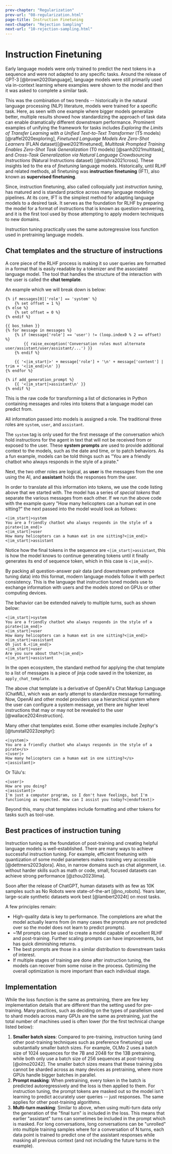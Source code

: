 ```yaml
---
prev-chapter: "Regularization"
prev-url: "08-regularization.html"
page-title: Instruction Finetuning
next-chapter: "Rejection Sampling"
next-url: "10-rejection-sampling.html"
---
```


# Instruction Finetuning

Early language models were only trained to predict the next tokens in a sequence and were not adapted to any specific tasks.
Around the release of GPT-3 [@brown2020language], language models were still primarily used via in-context learning where examples were shown to the model and then it was asked to complete a similar task.

This was the combination of two trends -- historically in the natural language processing (NLP) literature, models were trained for a specific task.
Here, as seen with one example where bigger models generalize better, multiple results showed how standardizing the approach of task data can enable dramatically different downstream performance.
Prominent examples of unifying the framework for tasks includes *Exploring the Limits of Transfer Learning with a Unified Text-to-Text Transformer* (T5 models) [@raffel2020exploring], *Finetuned Language Models Are Zero-Shot Learners*  (FLAN dataset)[@wei2021finetuned], *Multitask Prompted Training Enables Zero-Shot Task Generalization* (T0 models) [@sanh2021multitask], and *Cross-Task Generalization via Natural Language Crowdsourcing Instructions* (Natural Instructions dataset) [@mishra2021cross].
These insights led to the era of *finetuning* language models. 
Historically, until RLHF and related methods, all finetuning was **instruction finetuning** (IFT), also known as **supervised finetuning**.

Since, instruction finetuning, also called colloquially just *instruction tuning*, has matured and is standard practice across many language modeling pipelines.
At its core, IFT is the simplest method for adapting language models to a desired task.
It serves as the foundation for RLHF by preparing the model for a format of instructions that is known as question-answering, and it is the first tool used by those attempting to apply modern techniques to new domains.

Instruction tuning practically uses the same autoregressive loss function used in pretraining language models.

## Chat templates and the structure of instructions

A core piece of the RLHF process is making it so user queries are formatted in a format that is easily readable by a tokenizer and the associated language model.
The tool that handles the structure of the interaction with the user is called the **chat template**. 

An example which we will break down is below:

```jinja
{% if messages[0]['role'] == 'system' %}
    {% set offset = 1 %}
{% else %}
    {% set offset = 0 %}
{% endif %}

{{ bos_token }}
{% for message in messages %}
    {% if (message['role'] == 'user') != (loop.index0 % 2 == offset) %}
        {{ raise_exception('Conversation roles must alternate user/assistant/user/assistant/...') }}
    {% endif %}

    {{ '<|im_start|>' + message['role'] + '\n' + message['content'] | trim + '<|im_end|>\n' }}
{% endfor %}

{% if add_generation_prompt %}
    {{ '<|im_start|>assistant\n' }}
{% endif %}
```
This is the raw code for transforming a list of dictionaries in Python containing messages and roles into tokens that a language model can predict from.

All information passed into models is assigned a role.
The traditional three roles are `system`, `user`, and `assistant`.

The `system` tag is only used for the first message of the conversation which hold instructions for the agent in text that will not be received from or exposed to the user.
These **system prompts** are used to provide additional context to the models, such as the date and time, or to patch behaviors.
As a fun example, models can be told things such as "You are a friendly chatbot who always responds in the style of a pirate."

Next, the two other roles are logical, as **user** is the messages from the one using the AI, and **assistant** holds the responses from the user.

In order to translate all this information into tokens, we use the code listing above that we started with.
The model has a series of *special tokens* that separate the various messages from each other.
If we run the above code with the example query "How many helicopters can a human eat in one sitting?" the next passed into the model would look as follows:

```
<|im_start|>system
You are a friendly chatbot who always responds in the style of a pirate<|im_end|>
<|im_start|>user
How many helicopters can a human eat in one sitting?<|im_end|>
<|im_start|>assistant
```

Notice how the final tokens in the sequence are `<|im_start|>assistant`, this is how the model knows to continue generating tokens until it finally generates its end of sequence token, which in this case is `<|im_end|>`.

By packing all question-answer pair data (and downstream preference tuning data) into this format, modern language models follow it with perfect consistency. This is the language that instruction tuned models use to exchange information with users and the models stored on GPUs or other computing devices.

The behavior can be extended naively to multiple turns, such as shown below:

```
<|im_start|>system
You are a friendly chatbot who always responds in the style of a pirate<|im_end|>
<|im_start|>user
How many helicopters can a human eat in one sitting?<|im_end|>
<|im_start|>assistant
Oh just 6.<|im_end|>
<|im_start|>user
Are you sure about that?<|im_end|>
<|im_start|>assistant
```

In the open ecosystem, the standard method for applying the chat template to a list of messages is a piece of jinja code saved in the tokenizer, as `apply_chat_template`.

The above chat template is a derivative of OpenAI's Chat Markup Language (ChatML), which was an early attempt to standardize message formatting.
Now, OpenAI and other model providers use a hierarchical system where the user can configure a system message, yet there are higher level instructions that may or may not be revealed to the user [@wallace2024instruction].

Many other chat templates exist. Some other examples include Zephyr's [@tunstall2023zephyr]:

```
<|system|>
You are a friendly chatbot who always responds in the style of a pirate</s>
<|user|>
How many helicopters can a human eat in one sitting?</s>
<|assistant|>
```

Or Tülu's:

```
<|user|>
How are you doing?
<|assistant|>
I'm just a computer program, so I don't have feelings, but I'm functioning as expected. How can I assist you today?<|endoftext|>
```

Beyond this, many chat templates include formatting and other tokens for tasks such as tool-use.


## Best practices of instruction tuning

Instruction tuning as the foundation of post-training and creating helpful language models is well-established.
There are many ways to achieve successful instruction tuning.
For example, efficient finetuning with quantization of some model parameters makes training very accessible [@dettmers2023qlora].
Also, in narrow domains such as chat alignment, i.e. without harder skills such as math or code, small, focused datasets can achieve strong performance [@zhou2023lima].

Soon after the release of ChatGPT, human datasets with as few as 10K samples such as No Robots were state-of-the-art [@no_robots].
Years later, large-scale synthetic datasets work best [@lambert2024t] on most tasks.

A few principles remain:

* High-quality data is key to performance. The completions are what the model actually learns from (in many cases the prompts are not predicted over so the model does not learn to predict prompts).
* ~1M prompts can be used to create a model capable of excellent RLHF and post-training. Further scaling prompts can have improvements, but has quick diminishing returns.
* The best prompts are those in a similar distribution to downstream tasks of interest.
* If multiple stages of training are done after instruction tuning, the models can recover from some noise in the process. Optimizing the overall optimization is more important than each individual stage.

## Implementation

While the loss function is the same as pretraining, there are few key implementation details that are different than the setting used for pre-training.
Many practices, such as deciding on the types of parallelism used to shard models across many GPUs are the same as pretraining, just the total number of machines used is often lower (for the first technical change listed below):

1. **Smaller batch sizes**: Compared to pre-training, instruction tuning (and other post-training techniques such as preference finetuning) use substantially smaller batch sizes. For example, OLMo 2 uses a batch size of 1024 sequences for the 7B and 2048 for the 13B pretraining, while both only use a batch size of 256 sequences at post-training [@olmo20242]. The smaller batch sizes means that these training jobs cannot be sharded across as many devices as pretraining, where more GPUs handle bigger batches in parallel.
2. **Prompt masking**: When pretraining, every token in the batch is predicted autoregressively and the loss is then applied to them. For instruction tuning, the prompt tokens are masked out so the model isn't learning to predict accurately user queries -- just responses. The same applies for other post-training algorithms.
3. **Multi-turn masking**: Similar to above, when using multi-turn data only the generation of the "final turn" is included in the loss. This means that earlier "assistant" turns can sometimes be included in the prompt which is masked. For long conversations, long conversations can be "unrolled" into multiple training samples where for a conversation of N turns, each data point is trained to predict one of the assistant responses while masking all previous context (and not including the future turns in the example).
